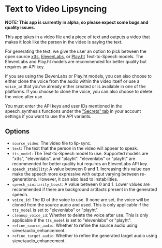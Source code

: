 # Text to Video Lipsyncing

**NOTE: This app is currently in alpha, so please expect some bugs and quality issues.**

This app takes in a video file and a piece of text and outputs a video that makes it look like the person in the video is saying the text.

For generating the text, we give the user an option to pick between the open source [xtts](https://www.sievedata.com/functions/sieve/xtts-v1), [ElevenLabs](https://www.sievedata.com/functions/sieve/elevenlabs_speech_synthesis), or [Play.ht](https://www.sievedata.com/functions/sieve/playht_speech_synthesis) Text-to-Speech models. The ElevenLabs and Play.ht models are recommended for better quality but requires an API key.

If you are using the ElevenLabs or Play.ht models, you can also choose to either clone the voice from the audio within the video itself or use a `voice_id` that you've already either created or is available in one of the platforms. If you choose to clone the voice, you can also choose to delete the voice after use.

You must enter the API keys and user IDs mentioned in the speech_synthesis functions under the ["Secrets" tab](https://www.sievedata.com/dashboard/settings/secrets) in your account settings if you want to use the API variants.

## Options

- `source_video`: The video file to lip-sync.
- `text`: The text that the person in the video will appear to speak.
- `tts_model`: The Text-to-Speech model to use. Supported models are "xtts", "elevenlabs", and "playht". "elevenlabs" or "playht" are recommended for better quality but requires an ElevenLabs API key.
- `speech_stability`: A value between 0 and 1. Increasing this value can make the speech more expressive with output varying between re-generations. However, it can also lead to instabilities.
- `speech_similarity_boost`: A value between 0 and 1. Lower values are recommended if there are background artifacts present in the generated speech.
- `voice_id`: The ID of the voice to use. If none are set, the voice will be cloned from the source audio and used. This is only applicable if the `tts_model` is set to "elevenlabs" or "playht".
- `cleanup_voice_id`: Whether to delete the voice after use. This is only applicable if the `tts_model` is set to "elevenlabs" or "playht".
- `refine_source_audio`: Whether to refine the source audio using sieve/audio_enhancement.
- `refine_target_audio`: Whether to refine the generated target audio using sieve/audio_enhancement.
